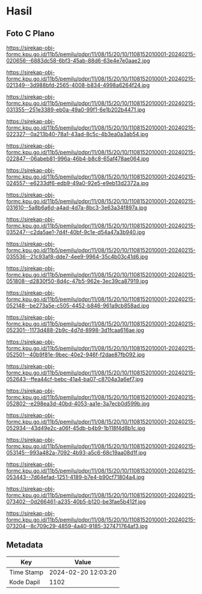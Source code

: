 # Hasil

## Foto C Plano

https://sirekap-obj-formc.kpu.go.id/11b5/pemilu/pdpr/11/08/15/20/10/1108152010001-20240215-020656--6883dc58-6bf3-45ab-88d6-63e4e7e0aae2.jpg

https://sirekap-obj-formc.kpu.go.id/11b5/pemilu/pdpr/11/08/15/20/10/1108152010001-20240215-021349--3d988bfd-2565-4008-b834-4998a6264f24.jpg

https://sirekap-obj-formc.kpu.go.id/11b5/pemilu/pdpr/11/08/15/20/10/1108152010001-20240215-031355--251e3389-eb0a-49a0-99f1-6e1b202b4471.jpg

https://sirekap-obj-formc.kpu.go.id/11b5/pemilu/pdpr/11/08/15/20/10/1108152010001-20240215-022327--0a213b40-78a1-43ad-8c5c-4b3ea0a3ab54.jpg

https://sirekap-obj-formc.kpu.go.id/11b5/pemilu/pdpr/11/08/15/20/10/1108152010001-20240215-022847--06abeb81-996a-46b4-b8c8-65af478ae064.jpg

https://sirekap-obj-formc.kpu.go.id/11b5/pemilu/pdpr/11/08/15/20/10/1108152010001-20240215-024557--e6233df6-edb9-49a0-92e5-e9eb13d2372a.jpg

https://sirekap-obj-formc.kpu.go.id/11b5/pemilu/pdpr/11/08/15/20/10/1108152010001-20240215-031610--5a8b6a6d-a4ad-4d7a-8bc3-3e63a34f897a.jpg

https://sirekap-obj-formc.kpu.go.id/11b5/pemilu/pdpr/11/08/15/20/10/1108152010001-20240215-035247--c2da5ae1-7d4f-40bf-9c1e-d54a47a3b940.jpg

https://sirekap-obj-formc.kpu.go.id/11b5/pemilu/pdpr/11/08/15/20/10/1108152010001-20240215-035536--21c93af8-dde7-4ee9-9964-35c4b03c41d6.jpg

https://sirekap-obj-formc.kpu.go.id/11b5/pemilu/pdpr/11/08/15/20/10/1108152010001-20240215-051808--d2830f50-8d4c-47b5-962e-3ec39ca87919.jpg

https://sirekap-obj-formc.kpu.go.id/11b5/pemilu/pdpr/11/08/15/20/10/1108152010001-20240215-052148--be273a5e-c505-4452-b846-961a9cb858ad.jpg

https://sirekap-obj-formc.kpu.go.id/11b5/pemilu/pdpr/11/08/15/20/10/1108152010001-20240215-052301--1173d488-2b9c-4d7d-8998-3d1fcaa616ae.jpg

https://sirekap-obj-formc.kpu.go.id/11b5/pemilu/pdpr/11/08/15/20/10/1108152010001-20240215-052501--40b9f81e-9bec-40e2-946f-f2dae87fb092.jpg

https://sirekap-obj-formc.kpu.go.id/11b5/pemilu/pdpr/11/08/15/20/10/1108152010001-20240215-052643--ffea44cf-bebc-41a4-ba07-c8704a3a6ef7.jpg

https://sirekap-obj-formc.kpu.go.id/11b5/pemilu/pdpr/11/08/15/20/10/1108152010001-20240215-052802--e298ea3d-40bd-4053-aa1e-3a7ecb0d599b.jpg

https://sirekap-obj-formc.kpu.go.id/11b5/pemilu/pdpr/11/08/15/20/10/1108152010001-20240215-052934--43d49e2c-a06f-45db-b4b9-1b118f4d8b1c.jpg

https://sirekap-obj-formc.kpu.go.id/11b5/pemilu/pdpr/11/08/15/20/10/1108152010001-20240215-053145--993a482a-7092-4b93-a5c6-68c19aa08d1f.jpg

https://sirekap-obj-formc.kpu.go.id/11b5/pemilu/pdpr/11/08/15/20/10/1108152010001-20240215-053443--7d64efad-1251-4189-b7e4-b90cf71804a4.jpg

https://sirekap-obj-formc.kpu.go.id/11b5/pemilu/pdpr/11/08/15/20/10/1108152010001-20240215-073402--0d266461-a235-40b5-b120-be3fae5b412f.jpg

https://sirekap-obj-formc.kpu.go.id/11b5/pemilu/pdpr/11/08/15/20/10/1108152010001-20240215-073204--8c709c29-4859-4a40-9185-327471764af3.jpg


## Metadata

| Key        | Value               |
| ---------- | ------------------- |
| Time Stamp | 2024-02-20 12:03:20 |
| Kode Dapil | 1102                |



